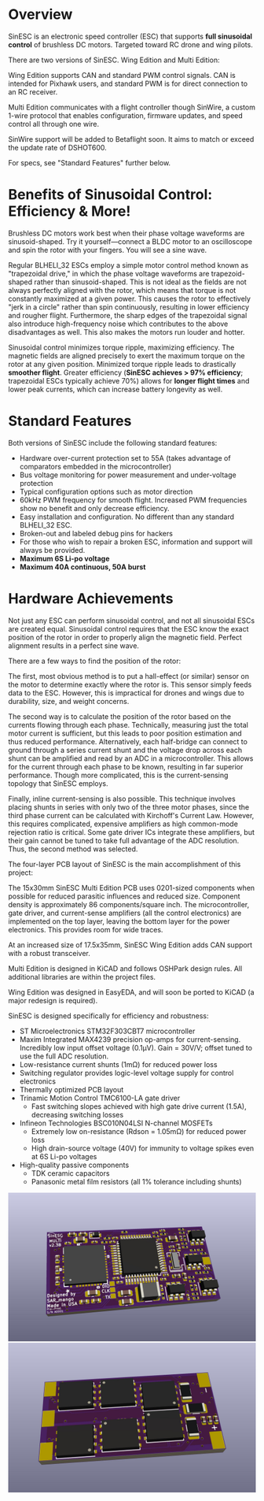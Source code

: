 # Overview
SinESC is an electronic speed controller (ESC) that supports **full sinusoidal control** of brushless DC motors. Targeted toward RC drone and wing pilots.

There are two versions of SinESC. Wing Edition and Multi Edition:

Wing Edition supports CAN and standard PWM control signals. CAN is intended for Pixhawk users, and standard PWM is for direct connection to an RC receiver.

Multi Edition communicates with a flight controller though SinWire, a custom 1-wire protocol that enables configuration, firmware updates, and speed control all through one wire.

SinWire support will be added to Betaflight soon. It aims to match or exceed the update rate of DSHOT600.

For specs, see "Standard Features" further below.
# Benefits of Sinusoidal Control: Efficiency & More!
Brushless DC motors work best when their phase voltage waveforms are sinusoid-shaped. Try it yourself—connect a BLDC motor to an oscilloscope and spin the rotor with your fingers. You will see a sine wave. 

Regular BLHELI_32 ESCs employ a simple motor control method known as "trapezoidal drive," in which the phase voltage waveforms are trapezoid-shaped rather than sinusoid-shaped. This is not ideal as the fields are not always perfectly aligned with the rotor, which means that torque is not constantly maximized at a given power. This causes the rotor to effectively "jerk in a circle" rather than spin continuously, resulting in lower efficiency and rougher flight. Furthermore, the sharp edges of the trapezoidal signal also introduce high-frequency noise which contributes to the above disadvantages as well. This also makes the motors run louder and hotter.

Sinusoidal control minimizes torque ripple, maximizing efficiency. The magnetic fields are aligned precisely to exert the maximum torque on the rotor at any given position. Minimized torque ripple leads to drastically **smoother flight**. Greater efficiency (**SinESC achieves > 97% efficiency**; trapezoidal ESCs typically achieve 70%) allows for **longer flight times** and lower peak currents, which can increase battery longevity as well.
# Standard Features
Both versions of SinESC include the following standard features:

- Hardware over-current protection set to 55A (takes advantage of comparators embedded in the microcontroller)
- Bus voltage monitoring for power measurement and under-voltage protection
- Typical configuration options such as motor direction
- 60kHz PWM frequency for smooth flight. Increased PWM frequencies show no benefit and only decrease efficiency.
- Easy installation and configuration. No different than any standard BLHELI_32 ESC.
- Broken-out and labeled debug pins for hackers
- For those who wish to repair a broken ESC, information and support will always be provided.
- **Maximum 6S Li-po voltage**
- **Maximum 40A continuous, 50A burst**
# Hardware Achievements
Not just any ESC can perform sinusoidal control, and not all sinusoidal ESCs are created equal. Sinusoidal control requires that the ESC know the exact position of the rotor in order to properly align the magnetic field. Perfect alignment results in a perfect sine wave.

There are a few ways to find the position of the rotor:

The first, most obvious method is to put a hall-effect (or similar) sensor on the motor to determine exactly where the rotor is. This sensor simply feeds data to the ESC. However, this is impractical for drones and wings due to durability, size, and weight concerns.

The second way is to calculate the position of the rotor based on the currents flowing through each phase. Technically, measuring just the total motor current is sufficient, but this leads to poor position estimation and thus reduced performance. Alternatively, each half-bridge can connect to ground through a series current shunt and the voltage drop across each shunt can be amplified and read by an ADC in a microcontroller. This allows for the current through each phase to be known, resulting in far superior performance. Though more complicated, this is the current-sensing topology that SinESC employs.

Finally, inline current-sensing is also possible. This technique involves placing shunts in series with only two of the three motor phases, since the third phase current can be calculated with Kirchoff's Current Law. However, this requires complicated, expensive amplifiers as high common-mode rejection ratio is critical. Some gate driver ICs integrate these amplifiers, but their gain cannot be tuned to take full advantage of the ADC resolution. Thus, the second method was selected.

The four-layer PCB layout of SinESC is the main accomplishment of this project:

The 15x30mm SinESC Multi Edition PCB uses 0201-sized components when possible for reduced parasitic influences and reduced size. Component density is approximately 86 components/square inch. The microcontroller, gate driver, and current-sense amplifiers (all the control electronics) are implemented on the top layer, leaving the bottom layer for the power electronics. This provides room for wide traces.

At an increased size of 17.5x35mm, SinESC Wing Edition adds CAN support with a robust transceiver.

Multi Edition is designed in KiCAD and follows OSHPark design rules. All additional libraries are within the project files.

Wing Edition was designed in EasyEDA, and will soon be ported to KiCAD (a major redesign is required).

SinESC is designed specifically for efficiency and robustness:

- ST Microelectronics STM32F303CBT7 microcontroller
- Maxim Integrated MAX4239 precision op-amps for current-sensing. Incredibly low input offset voltage (0.1µV). Gain = 30V/V; offset tuned to use the full ADC resolution.
- Low-resistance current shunts (1mΩ) for reduced power loss
- Switching regulator provides logic-level voltage supply for control electronics
- Thermally optimized PCB layout
- Trinamic Motion Control TMC6100-LA gate driver
  - Fast switching slopes achieved with high gate drive current (1.5A), decreasing switching losses
- Infineon Technologies BSC010N04LSI N-channel MOSFETs
  - Extremely low on-resistance (Rdson = 1.05mΩ) for reduced power loss
  - High drain-source voltage (40V) for immunity to voltage spikes even at 6S Li-po voltages
- High-quality passive components
  - TDK ceramic capacitors
  - Panasonic metal film resistors (all 1% tolerance including shunts)

![Multi Edition Top Layer](https://github.com/SAR-mango/SinESC/blob/master/Multi%20Edition/1.0A/SinESC-Multi-1.0A/Exported%20Files/3D%20Render%20Front.jpg)
![Multi Edition Bottom Layer](https://github.com/SAR-mango/SinESC/blob/master/Multi%20Edition/1.0A/SinESC-Multi-1.0A/Exported%20Files/3D%20Render%20Back.jpg)

